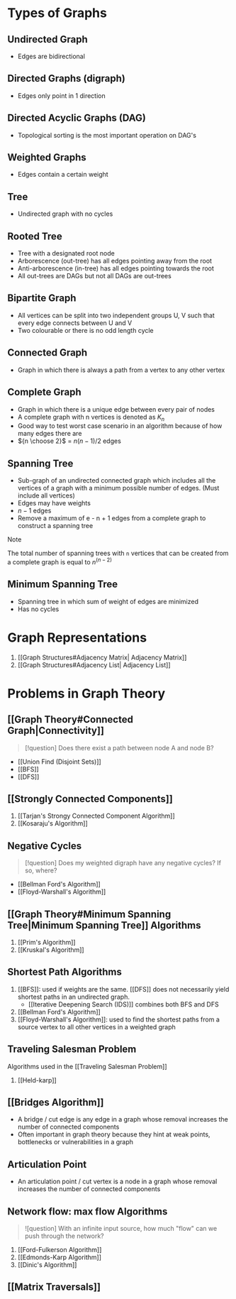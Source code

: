 # Types of Graphs
## Undirected Graph 
- Edges are bidirectional

## Directed Graphs (digraph)
- Edges only point in 1 direction

## Directed Acyclic Graphs (DAG)
- Topological sorting is the most important operation on DAG's

## Weighted Graphs
- Edges contain a certain weight

## Tree
- Undirected graph with no cycles

## Rooted Tree
- Tree with a designated root node
- Arborescence (out-tree) has all edges pointing away from the root
- Anti-arborescence (in-tree) has all edges pointing towards the root
- All out-trees are DAGs but not all DAGs are out-trees

## Bipartite Graph
- All vertices can be split into two independent groups U, V such that every edge connects between U and V
- Two colourable or there is no odd length cycle

## Connected Graph
- Graph in which there is always a path from a vertex to any other vertex

## Complete Graph
- Graph in which there is a unique edge between every pair of nodes
- A complete graph with n vertices is denoted as $K_n$
- Good way to test worst case scenario in an algorithm because of how many edges there are
- ${n \choose 2}$ =  $n(n-1)/2$ edges

## Spanning Tree
 - Sub-graph of an undirected connected graph which includes all the vertices of a graph with a minimum possible number of edges. (Must include all vertices)
 - Edges may have weights
 - $n-1$ edges
 - Remove a maximum of e - n + 1 edges from a complete graph to construct a spanning tree
 
>[!Note]
>The total number of spanning trees with `n` vertices that can be created from a complete graph is equal to $n^{(n-2)}$

## Minimum Spanning Tree
- Spanning tree in which sum of weight of edges are minimized
- Has no cycles

# Graph Representations
1. [[Graph Structures#Adjacency Matrix| Adjacency Matrix]]
2. [[Graph Structures#Adjacency List| Adjacency List]]


# Problems in Graph Theory
## [[Graph Theory#Connected Graph|Connectivity]]
>[!question]
Does there exist a path between node A and node B?
- [[Union Find (Disjoint Sets)]]
- [[BFS]]
- [[DFS]] 
## [[Strongly Connected Components]]
1. [[Tarjan's Strongy Connected Component Algorithm]]
2. [[Kosaraju's Algorithm]]

## Negative Cycles
>[!question]
Does my weighted digraph have any negative cycles? If so, where?
- [[Bellman Ford's Algorithm]]
- [[Floyd-Warshall's Algorithm]]

## [[Graph Theory#Minimum Spanning Tree|Minimum Spanning Tree]] Algorithms
1. [[Prim's Algorithm]]
2. [[Kruskal's Algorithm]]

## Shortest Path Algorithms
1. [[BFS]]: used if weights are the same. [[DFS]] does not necessarily yield shortest paths in an undirected graph.
	- [[Iterative Deepening Search (IDS)]] combines both BFS and DFS
2. [[Bellman Ford's Algorithm]]
3. [[Floyd-Warshall's Algorithm]]: used to find the shortest paths from a source vertex to all other vertices in a weighted graph

## Traveling Salesman Problem
Algorithms used in the [[Traveling Salesman Problem]]
1. [[Held-karp]]

## [[Bridges Algorithm]]
- A bridge / cut edge is any edge in a graph whose removal increases the number of connected components
- Often important in graph theory because they hint at weak points, bottlenecks or vulnerabilities in a graph
## Articulation Point 
- An articulation point / cut vertex is a node in a graph whose removal increases the number of connected components

## Network flow: max flow Algorithms
>![question]
>With an infinite input source, how much "flow" can we push through the network?
1. [[Ford-Fulkerson Algorithm]]
2. [[Edmonds-Karp Algorithm]]
3. [[Dinic's Algorithm]]

## [[Matrix Traversals]]